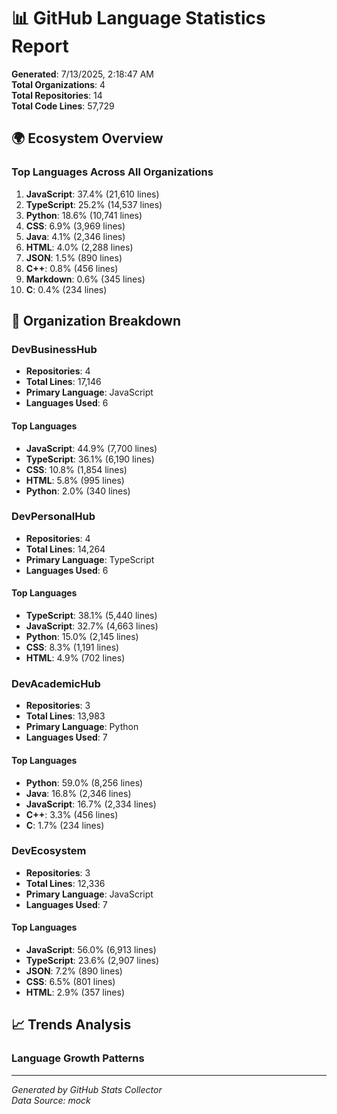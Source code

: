 # 📊 GitHub Language Statistics Report

**Generated**: 7/13/2025, 2:18:47 AM  
**Total Organizations**: 4  
**Total Repositories**: 14  
**Total Code Lines**: 57,729

## 🌍 Ecosystem Overview

### Top Languages Across All Organizations
1. **JavaScript**: 37.4% (21,610 lines)
2. **TypeScript**: 25.2% (14,537 lines)
3. **Python**: 18.6% (10,741 lines)
4. **CSS**: 6.9% (3,969 lines)
5. **Java**: 4.1% (2,346 lines)
6. **HTML**: 4.0% (2,288 lines)
7. **JSON**: 1.5% (890 lines)
8. **C++**: 0.8% (456 lines)
9. **Markdown**: 0.6% (345 lines)
10. **C**: 0.4% (234 lines)

## 🏢 Organization Breakdown


### DevBusinessHub
- **Repositories**: 4
- **Total Lines**: 17,146
- **Primary Language**: JavaScript
- **Languages Used**: 6

#### Top Languages
- **JavaScript**: 44.9% (7,700 lines)
- **TypeScript**: 36.1% (6,190 lines)
- **CSS**: 10.8% (1,854 lines)
- **HTML**: 5.8% (995 lines)
- **Python**: 2.0% (340 lines)


### DevPersonalHub
- **Repositories**: 4
- **Total Lines**: 14,264
- **Primary Language**: TypeScript
- **Languages Used**: 6

#### Top Languages
- **TypeScript**: 38.1% (5,440 lines)
- **JavaScript**: 32.7% (4,663 lines)
- **Python**: 15.0% (2,145 lines)
- **CSS**: 8.3% (1,191 lines)
- **HTML**: 4.9% (702 lines)


### DevAcademicHub
- **Repositories**: 3
- **Total Lines**: 13,983
- **Primary Language**: Python
- **Languages Used**: 7

#### Top Languages
- **Python**: 59.0% (8,256 lines)
- **Java**: 16.8% (2,346 lines)
- **JavaScript**: 16.7% (2,334 lines)
- **C++**: 3.3% (456 lines)
- **C**: 1.7% (234 lines)


### DevEcosystem
- **Repositories**: 3
- **Total Lines**: 12,336
- **Primary Language**: JavaScript
- **Languages Used**: 7

#### Top Languages
- **JavaScript**: 56.0% (6,913 lines)
- **TypeScript**: 23.6% (2,907 lines)
- **JSON**: 7.2% (890 lines)
- **CSS**: 6.5% (801 lines)
- **HTML**: 2.9% (357 lines)


## 📈 Trends Analysis


### Language Growth Patterns



---

*Generated by GitHub Stats Collector*  
*Data Source: mock*
